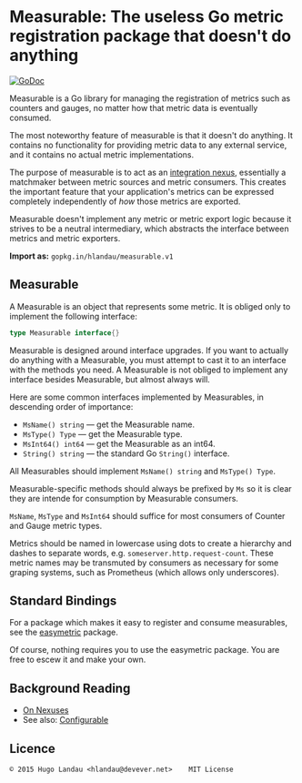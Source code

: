 Measurable: The useless Go metric registration package that doesn't do anything
===============================================================================

[![GoDoc](https://godoc.org/gopkg.in/hlandau/measurable.v1?status.svg)](https://godoc.org/gopkg.in/hlandau/measurable.v1)

Measurable is a Go library for managing the registration of metrics such as
counters and gauges, no matter how that metric data is eventually consumed.

The most noteworthy feature of measurable is that it doesn't do anything. It
contains no functionality for providing metric data to any external service,
and it contains no actual metric implementations.

The purpose of measurable is to act as an [integration
nexus](https://www.devever.net/~hl/nexuses), essentially a matchmaker between
metric sources and metric consumers. This creates the important feature that
your application's metrics can be expressed completely independently of *how*
those metrics are exported.

Measurable doesn't implement any metric or metric export logic because it
strives to be a neutral intermediary, which abstracts the interface between
metrics and metric exporters.

**Import as:** `gopkg.in/hlandau/measurable.v1`

Measurable
----------

A Measurable is an object that represents some metric. It is obliged only to
implement the following interface:

```go
type Measurable interface{}
```

Measurable is designed around interface upgrades. If you want to actually
do anything with a Measurable, you must attempt to cast it to an interface
with the methods you need. A Measurable is not obliged to implement any
interface besides Measurable, but almost always will.

Here are some common interfaces implemented by Measurables, in descending order
of importance:

  - `MsName() string` — get the Measurable name.
  - `MsType() Type` — get the Measurable type.
  - `MsInt64() int64` — get the Measurable as an int64.
  - `String() string` — the standard Go `String()` interface.

All Measurables should implement `MsName() string` and `MsType() Type`.

Measurable-specific methods should always be prefixed by `Ms` so it is clear
they are intende for consumption by Measurable consumers.

`MsName`, `MsType` and `MsInt64` should suffice for most consumers of Counter
and Gauge metric types.

Metrics should be named in lowercase using dots to create a hierarchy and
dashes to separate words, e.g. `someserver.http.request-count`. These metric
names may be transmuted by consumers as necessary for some graping systems,
such as Prometheus (which allows only underscores).

Standard Bindings
-----------------

For a package which makes it easy to register and consume measurables, see the
[easymetric](https://github.com/hlandau/easymetric) package.

Of course, nothing requires you to use the easymetric package. You are free to escew it and make your own.

Background Reading
------------------

  - [On Nexuses](https://www.devever.net/~hl/nexuses)
  - See also: [Configurable](https://github.com/hlandau/configurable)

Licence
-------

    © 2015 Hugo Landau <hlandau@devever.net>    MIT License

